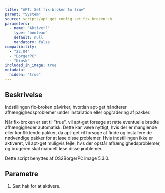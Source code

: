 ```yaml
---
title: "APT: Set fix-broken to true"
parent: "System"
source: scripts/apt_get_config_set_fix_broken.sh
parameters:
  - name: "Aktiver?"
    type: "boolean"
    default: null
    mandatory: false
compatibility:  
  - "22.04"
  - "BorgerPC"
  - "Kiosk"
included_in_image: true
metadata:
  hidden: "true"
---
```


## Beskrivelse
Indstillingen fix-broken påvirker, hvordan apt-get håndterer afhængighedsproblemer under installation eller opgradering af pakker.

Når fix-broken er sat til "true", vil apt-get forsøge at rette eventuelle brudte afhængigheder automatisk. Dette kan være nyttigt, hvis der er manglende eller konfliktende pakker, da apt-get vil forsøge at finde og installere de nødvendige pakker for at løse disse problemer. Hvis indstillingen ikke er aktiveret, vil apt-get muligvis fejle, hvis der opstår afhængighedsproblemer, og brugeren skal manuelt løse disse problemer.

Dette script benyttes af OS2BorgerPC image 5.3.0.

## Parametre
1. Sæt hak for at aktivere.

